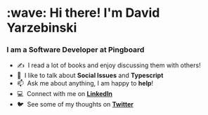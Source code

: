 <h1 align="left" id="coffeegerm-title">:wave: Hi there! I'm David Yarzebinski</h1>
<h3 align="left">I am a Software Developer at Pingboard </h3>


- :writing_hand: &nbsp;I read a lot of books and enjoy discussing them with others!
- :speech_balloon: &nbsp;I like to talk about **Social Issues** and **Typescript**
- :mailbox: &nbsp;Ask me about anything, I am happy to **help**!
- :computer: &nbsp;Connect with me on **[LinkedIn]**
- :bird: &nbsp;See some of my thoughts on **[Twitter]**

<br>


[linkedin]: https://www.linkedin.com/in/david-yarzebinski-3890a3106/ "LinkedIn"
[twitter]: https://twitter.com/coffeegerm "Twitter"
